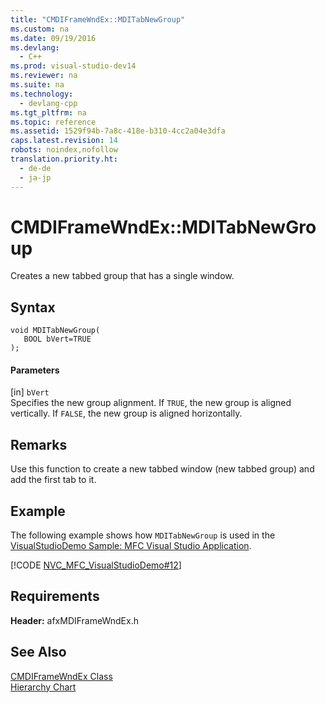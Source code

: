 ```yaml
---
title: "CMDIFrameWndEx::MDITabNewGroup"
ms.custom: na
ms.date: 09/19/2016
ms.devlang: 
  - C++
ms.prod: visual-studio-dev14
ms.reviewer: na
ms.suite: na
ms.technology: 
  - devlang-cpp
ms.tgt_pltfrm: na
ms.topic: reference
ms.assetid: 1529f94b-7a8c-418e-b310-4cc2a04e3dfa
caps.latest.revision: 14
robots: noindex,nofollow
translation.priority.ht: 
  - de-de
  - ja-jp
---
```

# CMDIFrameWndEx::MDITabNewGroup
Creates a new tabbed group that has a single window.  
  
## Syntax  
  
```  
void MDITabNewGroup(  
   BOOL bVert=TRUE   
);  
```  
  
#### Parameters  
 [in] `bVert`  
 Specifies the new group alignment. If `TRUE`, the new group is aligned vertically. If `FALSE`, the new group is aligned horizontally.  
  
## Remarks  
 Use this function to create a new tabbed window (new tabbed group) and add the first tab to it.  
  
## Example  
 The following example shows how `MDITabNewGroup` is used in the [VisualStudioDemo Sample: MFC Visual Studio Application](../vs140/Visual-C---Samples.md).  
  
 [!CODE [NVC_MFC_VisualStudioDemo#12](../CodeSnippet/VS_Snippets_Misc/NVC_MFC_VisualStudioDemo#12)]  
  
## Requirements  
 **Header:** afxMDIFrameWndEx.h  
  
## See Also  
 [CMDIFrameWndEx Class](../vs140/CMDIFrameWndEx-Class.md)   
 [Hierarchy Chart](../vs140/Hierarchy-Chart.md)
